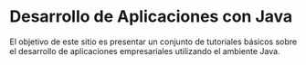 # Desarrollo de Aplicaciones con Java

El objetivo de este sitio es presentar un conjunto de tutoriales básicos sobre el desarrollo de aplicaciones empresariales utilizando el ambiente Java.
